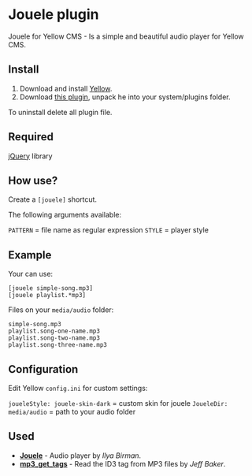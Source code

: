 Jouele plugin
=============
Jouele for Yellow CMS - Is a simple and beautiful audio player for Yellow CMS.

Install
-------
1. Download and install [Yellow](https://github.com/datenstrom/yellow/).
2. Download [this plugin](https://github.com/sashatravkina/yellow-plugin-jouele/archive/master.zip), unpack he into your system/plugins folder.

To uninstall delete all plugin file.

Required
--------
[jQuery](https://jquery.com) library

How use?
--------
Create a `[jouele]` shortcut.

The following arguments available:

`PATTERN` = file name as regular expression
`STYLE` = player style

Example
-------
Your can use:

    [jouele simple-song.mp3]
    [jouele playlist.*mp3]

Files on your `media/audio` folder:

```
simple-song.mp3
playlist.song-one-name.mp3
playlist.song-two-name.mp3
playlist.song-three-name.mp3
```

Configuration
-------------
Edit Yellow `config.ini` for custom settings:

`joueleStyle: jouele-skin-dark` = custom skin for jouele
`JoueleDir: media/audio` = path to your audio folder

Used
-------
* **[Jouele](https://ilyabirman.net/projects/jouele/)** - Audio player by *Ilya Birman*.
* **[mp3_get_tags](http://www.seabreezecomputers.com/tips/mp3_id3_tag.htm)** - Read the ID3 tag from MP3 files by *Jeff Baker*.